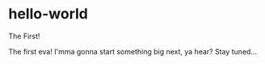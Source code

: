 # hello-world
The First!

The first eva! I'mma gonna start something big next, ya hear? Stay tuned...
